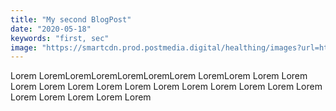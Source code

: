 ```yaml
---
title: "My second BlogPost"
date: "2020-05-18"
keywords: "first, sec"
image: "https://smartcdn.prod.postmedia.digital/healthing/images?url=https%3A%2F%2Fsmartcdn.prod.postmedia.digital%2Fhealthing%2Fwp-content%2Fuploads%2F2020%2F01%2Fhappysadlight-scaled-2560.jpg&w=960"
---
```


Lorem LoremLoremLoremLoremLoremLorem LoremLorem Lorem Lorem Lorem Lorem Lorem Lorem Lorem Lorem Lorem Lorem Lorem Lorem Lorem Lorem Lorem Lorem Lorem Lorem

